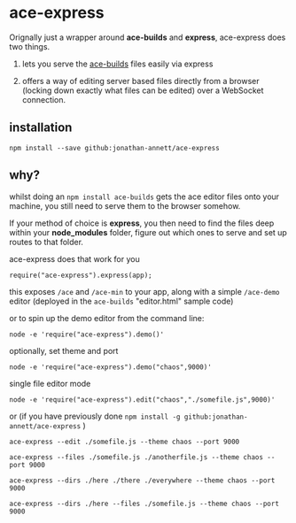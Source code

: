 # ace-express

Orignally just a wrapper around **ace-builds** and **express**, ace-express does two things.

1) lets you serve the [ace-builds](https://www.npmjs.com/package/ace-builds) files easily via express

2) offers a way of editing server based files directly from a browser (locking down exactly what files can be edited) over a WebSocket connection.



installation
------------

`npm install --save github:jonathan-annett/ace-express`


why?
---

whilst doing an `npm install ace-builds` gets the ace editor files onto your machine, you still need to serve them to the browser somehow.

If your method of choice is **express**, you then need to find the files deep within your **node_modules** folder, figure out which ones to serve and set up routes to that folder.

ace-express does that work for you

    require("ace-express").express(app);

this exposes `/ace` and `/ace-min` to your app, along with a simple `/ace-demo` editor (deployed in the `ace-builds` "editor.html" sample code)



or to spin up the demo editor from the command line:

    node -e 'require("ace-express").demo()'

optionally, set theme and port

    node -e 'require("ace-express").demo("chaos",9000)'


single file editor mode

    node -e 'require("ace-express").edit("chaos","./somefile.js",9000)'

or (if you have previously done `npm install -g github:jonathan-annett/ace-express` )


    ace-express --edit ./somefile.js --theme chaos --port 9000

    ace-express --files ./somefile.js ./anotherfile.js --theme chaos --port 9000

    ace-express --dirs ./here ./there ./everywhere --theme chaos --port 9000

    ace-express --dirs ./here --files ./somefile.js --theme chaos --port 9000

    
